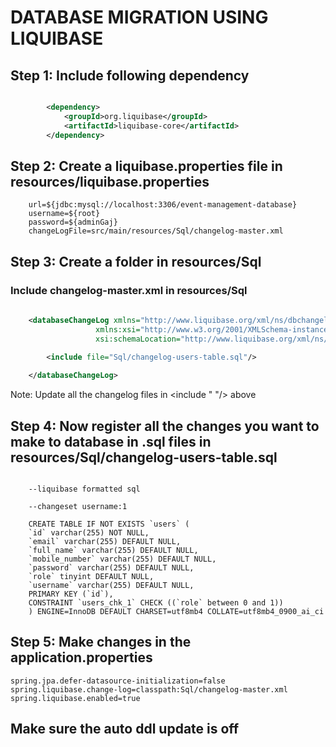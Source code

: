 # DATABASE MIGRATION USING LIQUIBASE

## Step 1: Include following dependency

```xml

		<dependency>
			<groupId>org.liquibase</groupId>
			<artifactId>liquibase-core</artifactId>
		</dependency>

```

## Step 2: Create a liquibase.properties file in resources/liquibase.properties

```
	url=${jdbc:mysql://localhost:3306/event-management-database}
	username=${root}
	password=${adminGaj}
	changeLogFile=src/main/resources/Sql/changelog-master.xml
```


## Step 3: Create a folder in resources/Sql

###  Include changelog-master.xml in resources/Sql

```xml
	
	<databaseChangeLog xmlns="http://www.liquibase.org/xml/ns/dbchangelog"
                   xmlns:xsi="http://www.w3.org/2001/XMLSchema-instance"
                   xsi:schemaLocation="http://www.liquibase.org/xml/ns/dbchangelog http://www.liquibase.org/xml/ns/dbchangelog/dbchangelog-3.2.xsd">

    	<include file="Sql/changelog-users-table.sql"/>
    
	</databaseChangeLog>
```
Note: Update all the changelog files in <include " "/> above

## Step 4: Now register all the changes you want to make to database in .sql files in resources/Sql/changelog-users-table.sql

```roomsql

	--liquibase formatted sql

	--changeset username:1

	CREATE TABLE IF NOT EXISTS `users` (
 	`id` varchar(255) NOT NULL,
  	`email` varchar(255) DEFAULT NULL,
 	`full_name` varchar(255) DEFAULT NULL,
  	`mobile_number` varchar(255) DEFAULT NULL,
  	`password` varchar(255) DEFAULT NULL,
  	`role` tinyint DEFAULT NULL,
  	`username` varchar(255) DEFAULT NULL,
  	PRIMARY KEY (`id`),
  	CONSTRAINT `users_chk_1` CHECK ((`role` between 0 and 1))
	) ENGINE=InnoDB DEFAULT CHARSET=utf8mb4 COLLATE=utf8mb4_0900_ai_ci
```


## Step 5: Make changes in the application.properties

	spring.jpa.defer-datasource-initialization=false
	spring.liquibase.change-log=classpath:Sql/changelog-master.xml
	spring.liquibase.enabled=true

Make sure the auto ddl update is off
------------------------------------------------------------------------------------------------------------------------
	